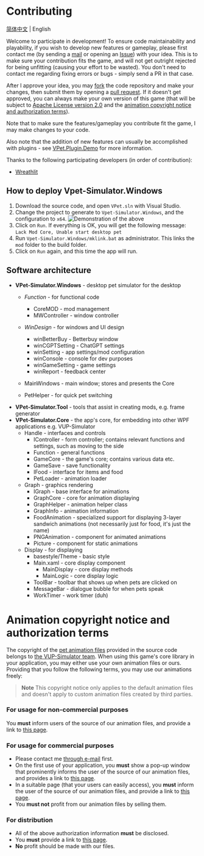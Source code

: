 # Contributing

[简体中文](./CONTRIBUTING.md) | English

Welcome to participate in development! To ensure code maintainability and playability, if you wish to develop new features or gameplay, please first contact me (by sending a [mail](mailto:zoujin.dev@exlb.org) or opening an [Issue](https://github.com/LorisYounger/VPet/issues/new)) with your idea. This is to make sure your contribution fits the game, and will not get outright rejected for being unfitting (causing your effort to be wasted). You don't need to contact me regarding fixing errors or bugs - simply send a PR in that case.

After I approve your idea, you may [fork](https://github.com/LorisYounger/VPet/fork) the code repository and make your changes, then submit them by opening a [pull request](https://github.com/LorisYounger/VPet/compare). If it doesn't get approved, you can always make your own version of this game (that will be subject to [Apache License version 2.0](LICENSE) and the [animation copyright notice and authorization terms](#animation-copyright-notice-and-authorization-terms)).

Note that to make sure the features/gameplay you contribute fit the game, I may make changes to your code.

Also note that the addition of new features can usually be accomplished with plugins - see [VPet.Plugin.Demo](https://github.com/LorisYounger/VPet.Plugin.Demo) for more information.

Thanks to the following participating developers (in order of contribution):

* [Wreathlit](https://github.com/Wreathlit)

## How to deploy Vpet-Simulator.Windows

1. Download the source code, and open `VPet.sln` with Visual Studio.
2. Change the project to generate to `Vpet-Simulator.Windows`, and the configuration to `x64`.
   ![Demonstration of the above](README.assets/image-20230208004330895.png)
3. Click on `Run`. If everything is OK, you will get the following message: `Lack Mod Core, Unable start desktop pet`
4. Run `Vpet-Simulator.Windows/mklink.bat` as administrator. This links the `mod` folder to the build folder.
5. Click on `Run` again, and this time the app will run.

## Software architecture

* **VPet-Simulator.Windows** - desktop pet simulator for the desktop
  * *Function* - for functional code
    * CoreMOD - mod management
    * MWController - window controller
  
  * *WinDesign* - for windows and UI design
    * winBetterBuy - Betterbuy window
    * winCGPTSetting - ChatGPT settings
    * winSetting - app settings/mod configuration
    * winConsole - console for dev purposes
    * winGameSetting - game settings
    * winReport - feedback center
  
  * MainWindows - main window; stores and presents the Core
  * PetHelper - for quick pet switching
* **VPet-Simulator.Tool** - tools that assist in creating mods, e.g. frame generator
* **VPet-Simulator.Core** - the app's core, for embedding into other WPF applications e.g. VUP-Simulator
  * Handle - interfaces and controls
    * IController - form controller; contains relevant functions and settings, such as moving to the side
    * Function - general functions
    * GameCore - the game's core; contains various data etc.
    * GameSave - save functionality
    * IFood - interface for items and food
    * PetLoader - animation loader
  * Graph - graphics rendering
    * IGraph - base interface for animations
    * GraphCore - core for animation displaying
    * GraphHelper - animation helper class
    * GraphInfo - animation information
    * FoodAnimation - specialized support for displaying 3-layer sandwich animations (not necessarily just for food, it's just the name)
    * PNGAnimation - component for animated animations
    * Picture - component for static animations
  * Display - for displaying
    * basestyle/Theme - basic style
    * Main.xaml - core display component
      * MainDisplay - core display methods
      * MainLogic - core display logic
    * ToolBar - toolbar that shows up when pets are clicked on
    * MessageBar - dialogue bubble for when pets speak
    * WorkTimer - work timer (duh)

# Animation copyright notice and authorization terms

The copyright of the [pet animation files](./VPet-Simulator.Windows/mod/0000_core/pet/vup) provided in the source code belongs to [the VUP-Simulator team](https://www.exlb.net/VUP-Simulator). When using this game's core library in your application, you may either use your own animation files or ours. Providing that you follow the following terms, you may use our animations freely:

> **Note**
> This copyright notice only applies to the default animation files and doesn't apply to custom animation files created by third parties.

### For usage for non-commercial purposes

You **must** inform users of the source of our animation files, and provide a link to [this page](https://github.com/LorisYounger/VPet).

### For usage for commercial purposes

* Please contact me [through e-mail](mailto:zoujin.dev@exlb.org) first.
* On the first use of your application, you **must** show a pop-up window that prominently informs the user of the source of our animation files, and provides a link to [this page](https://github.com/LorisYounger/VPet).
* In a suitable page (that your users can easily access), you **must** inform the user of the source of our animation files, and provide a link to [this page](https://github.com/LorisYounger/VPet).
* You **must not** profit from our animation files by selling them.

### For distribution

* All of the above authorization information **must** be disclosed.
* You **must** provide a link to [this page](https://github.com/LorisYounger/VPet).
* **No** profit should be made with our files.